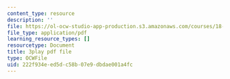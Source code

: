 ```yaml
---
content_type: resource
description: ''
file: https://ol-ocw-studio-app-production.s3.amazonaws.com/courses/18-06sc-linear-algebra-fall-2011/222f934eed5dc58b07e9dbdae001a4fc_GLFg2UBMAxc.pdf
file_type: application/pdf
learning_resource_types: []
resourcetype: Document
title: 3play pdf file
type: OCWFile
uid: 222f934e-ed5d-c58b-07e9-dbdae001a4fc
---
```

